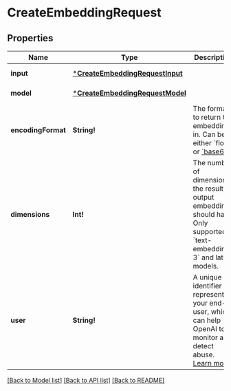# CreateEmbeddingRequest

## Properties
Name | Type | Description | Notes
------------ | ------------- | ------------- | -------------
**input** | [***CreateEmbeddingRequestInput**](CreateEmbeddingRequest_input.md) |  | [default to null]
**model** | [***CreateEmbeddingRequestModel**](CreateEmbeddingRequest_model.md) |  | [default to null]
**encodingFormat** | **String!** | The format to return the embeddings in. Can be either &#x60;float&#x60; or [&#x60;base64&#x60;](https://pypi.org/project/pybase64/). | [optional] [default to float]
**dimensions** | **Int!** | The number of dimensions the resulting output embeddings should have. Only supported in &#x60;text-embedding-3&#x60; and later models.  | [optional] [default to null]
**user** | **String!** | A unique identifier representing your end-user, which can help OpenAI to monitor and detect abuse. [Learn more](/docs/guides/safety-best-practices/end-user-ids).  | [optional] [default to null]

[[Back to Model list]](../README.md#documentation-for-models) [[Back to API list]](../README.md#documentation-for-api-endpoints) [[Back to README]](../README.md)


